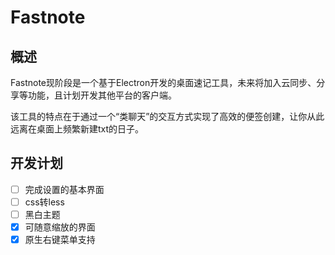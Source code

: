 # Fastnote
## 概述
Fastnote现阶段是一个基于Electron开发的桌面速记工具，未来将加入云同步、分享等功能，且计划开发其他平台的客户端。

该工具的特点在于通过一个“类聊天”的交互方式实现了高效的便签创建，让你从此远离在桌面上频繁新建txt的日子。
## 开发计划
- [ ] 完成设置的基本界面
- [ ] css转less
- [ ] 黑白主题
- [X] 可随意缩放的界面
- [X] 原生右键菜单支持